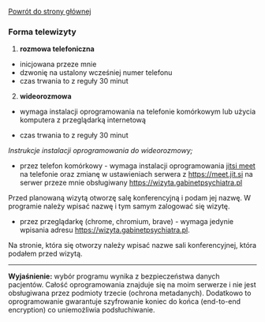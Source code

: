 <a href="https://gabinetpsychiatra.pl"> Powrót do strony głównej </a>

### Forma telewizyty

1. __rozmowa telefoniczna__

- inicjowana przeze mnie
- dzwonię na ustalony wcześniej numer telefonu
- czas trwania to z reguły 30 minut

2. __wideorozmowa__

- wymaga instalacji oprogramowania na telefonie komórkowym lub użycia komputera z przeglądarką internetową

- czas trwania to z reguły 30 minut

_Instrukcje instalacji oprogramowania do wideorozmowy;_
- przez telefon komórkowy - wymaga instalacji oprogramowania [jitsi meet](https://play.google.com/store/apps/details?id=org.jitsi.meet) na telefonie  oraz zmianę w ustawieniach serwera z https://meet.jit.si na serwer przeze mnie obsługiwany https://wizyta.gabinetpsychiatra.pl

Przed planowaną wizytą otworzę salę konferencyjną i podam jej nazwę. W programie należy wpisać nazwę i tym samym zalogować się wizytę.

- przez przeglądarkę (chrome, chromium, brave) - wymaga jedynie wpisania adresu https://wizyta.gabinetpsychiatra.pl.

Na stronie, która się otworzy należy wpisać nazwe sali konferencyjnej, która podałem przed wizytą.

<hr>

__Wyjaśnienie:__
wybór programu wynika z bezpieczeństwa danych pacjentów. Całość oprogramowania znajduje się na moim serwerze i nie jest obsługiwana przez podmioty trzecie (ochrona metadanych). Dodatkowo to oprogramowanie gwarantuje szyfrowanie koniec do końca (end-to-end encryption) co uniemożliwia podsłuchiwanie.
